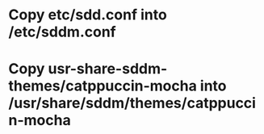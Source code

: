 # Copy etc/sdd.conf into /etc/sddm.conf
# Copy usr-share-sddm-themes/catppuccin-mocha into /usr/share/sddm/themes/catppuccin-mocha